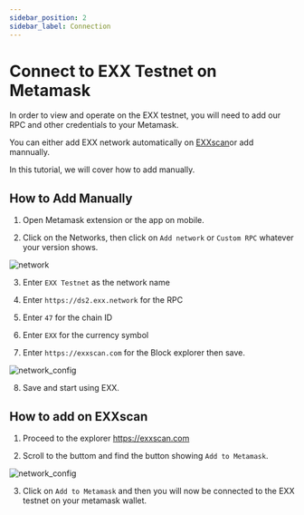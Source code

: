 ```yaml
---
sidebar_position: 2
sidebar_label: Connection
---
```


# Connect to EXX Testnet on Metamask

In order to view and operate on the EXX testnet, you will need to add our RPC and other credentials to your Metamask.

You can either add EXX network automatically on [EXXscan](https://exxscan.com)or add mannually.

In this tutorial, we will cover how to add manually.

## How to Add Manually

1. Open Metamask extension or the app on mobile.


2. Click on the Networks, then click on `Add network` or `Custom RPC` whatever your version shows.

![network](/img/Network.png)

3. Enter `EXX Testnet` as the network name 

4. Enter `https://ds2.exx.network` for the RPC

5. Enter `47` for the chain ID

6. Enter `EXX` for the currency symbol

7. Enter `https://exxscan.com` for the Block explorer then save.

![network_config](/img/NetworkConfiguration.png) 

8. Save and start using EXX.


## How to add on EXXscan
1. Proceed to the explorer <https://exxscan.com> 

2. Scroll to the buttom and find the button showing `Add to Metamask`.

![network_config](/img/exxscan_meta.png) 

3. Click on `Add to Metamask` and then you will now be connected to the EXX testnet on your metamask wallet.